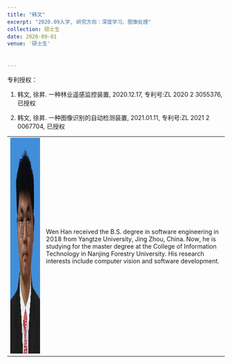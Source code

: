 ```yaml
---
title: "韩文"
excerpt: "2020.09入学, 研究方向：深度学习、图像处理"
collection: 硕士生
date: 2020-09-01
venue: '硕士生'


---
```


<table border="0">
<tr>
  <td> <img src='/images/wen.jpg' height="500" width="408">  </td>
  <td>Wen Han received the B.S. degree in software engineering in 2018 from Yangtze University, Jing Zhou, China. Now, he is studying for the master degree at the College of Information Technology in Nanjing Forestry University. His research interests include computer vision and software development.</td>
</tr>
<tr>

专利授权：
1. 韩文, 徐昇. 一种林业遥感监控装置, 2020.12.17, 专利号:ZL 2020 2 3055376, 已授权 

1. 韩文, 徐昇. 一种图像识别的自动检测装置, 2021.01.11, 专利号:ZL 2021 2 0067704, 已授权 

</tr>



</table>